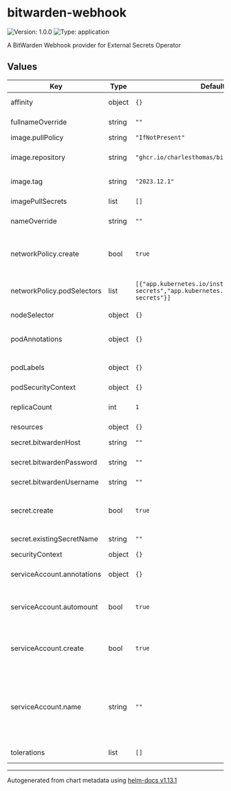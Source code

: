 # bitwarden-webhook

![Version: 1.0.0](https://img.shields.io/badge/Version-1.0.0-informational?style=flat) ![Type: application](https://img.shields.io/badge/Type-application-informational?style=flat)

A BitWarden Webhook provider for External Secrets Operator

## Values

| Key | Type | Default | Description |
|-----|------|---------|-------------|
| affinity | object | `{}` | Affinity settings for the pods. |
| fullnameOverride | string | `""` | Override for the full name. |
| image.pullPolicy | string | `"IfNotPresent"` | Image pull policy. |
| image.repository | string | `"ghcr.io/charlesthomas/bitwarden-cli"` | Registry and repository for the image. |
| image.tag | string | `"2023.12.1"` | Tag for the image. |
| imagePullSecrets | list | `[]` | Secrets for pulling images. |
| nameOverride | string | `""` | Override for the name. |
| networkPolicy.create | bool | `true` | Specifies whether a network policy should be created. |
| networkPolicy.podSelectors | list | `[{"app.kubernetes.io/instance":"external-secrets","app.kubernetes.io/name":"external-secrets"}]` | Pod selectors for the network policy. |
| nodeSelector | object | `{}` | Node selector for the pods. |
| podAnnotations | object | `{}` | Annotations to be added to the pods. |
| podLabels | object | `{}` | Labels to be added to the pods. |
| podSecurityContext | object | `{}` |  |
| replicaCount | int | `1` | Number of replicas for the deployment. |
| resources | object | `{}` |  |
| secret.bitwardenHost | string | `""` | Host for Bitwarden. |
| secret.bitwardenPassword | string | `""` | Password for Bitwarden. |
| secret.bitwardenUsername | string | `""` | Username for Bitwarden. |
| secret.create | bool | `true` | Specifies whether a secret should be created. |
| secret.existingSecretName | string | `""` | Name of the existing secret. |
| securityContext | object | `{}` |  |
| serviceAccount.annotations | object | `{}` | Annotations to add to the service account. |
| serviceAccount.automount | bool | `true` | Automatically mount a ServiceAccount's API credentials. |
| serviceAccount.create | bool | `true` | Specifies whether a service account should be created. |
| serviceAccount.name | string | `""` | The name of the service account to use. If not set and create is true, a name is generated using the fullname template. |
| tolerations | list | `[]` | Tolerations for the pods. |

----------------------------------------------
Autogenerated from chart metadata using [helm-docs v1.13.1](https://github.com/norwoodj/helm-docs/releases/v1.13.1)
